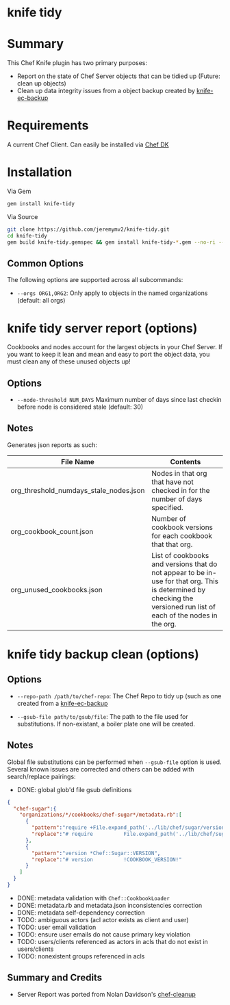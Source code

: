 # knife tidy

# Summary

This Chef Knife plugin has two primary purposes:
 * Report on the state of Chef Server objects that can be tidied up (Future: clean up objects)
 * Clean up data integrity issues from a object backup created by [knife-ec-backup](https://github.com/chef/knife-ec-backup)

# Requirements

A current Chef Client. Can easily be installed via [Chef DK](https://github.com/chef/chef-dk#installation)

# Installation

Via Gem
```bash
gem install knife-tidy
```

Via Source
```bash
git clone https://github.com/jeremymv2/knife-tidy.git
cd knife-tidy
gem build knife-tidy.gemspec && gem install knife-tidy-*.gem --no-ri --no-rdoc
```

## Common Options

The following options are supported across all subcommands:

  * `--orgs ORG1,ORG2`:
    Only apply to objects in the named organizations (default: all orgs)

# knife tidy server report (options)

Cookbooks and nodes account for the largest objects in your Chef Server.
If you want to keep it lean and mean and easy to port the object data, you must
clean any of these unused objects up!

## Options

  * `--node-threshold NUM_DAYS`
    Maximum number of days since last checkin before node is considered stale (default: 30)

## Notes
  Generates json reports as such:

File Name | Contents
--- | ---
org_threshold_numdays_stale_nodes.json | Nodes in that org that have not checked in for the number of days specified.
org_cookbook_count.json | Number of cookbook versions for each cookbook that that org.
org_unused_cookbooks.json | List of cookbooks and versions that do not appear to be in-use for that org. This is determined by checking the versioned run list of each of the nodes in the org.

# knife tidy backup clean (options)

## Options

  * `--repo-path /path/to/chef-repo`:
    The Chef Repo to tidy up (such as one created from a [knife-ec-backup](https://github.com/chef/knife-ec-backup)

  * `--gsub-file path/to/gsub/file`:
    The path to the file used for substitutions. If non-existant, a boiler plate one will be created.

## Notes

  Global file substitutions can be performed when `--gsub-file` option is used. Several known issues are corrected
  and others can be added with search/replace pairings:

  * DONE: global glob'd file gsub definitions

```json
{
  "chef-sugar":{
    "organizations/*/cookbooks/chef-sugar*/metadata.rb":[
      {
        "pattern":"require +File.expand_path('../lib/chef/sugar/version', __FILE__)",
        "replace":"# require          File.expand_path('../lib/chef/sugar/version', __FILE__)"
      },
      {
        "pattern":"version *Chef::Sugar::VERSION",
        "replace":"# version          !COOKBOOK_VERSION!"
      }
    ]
  }
}
```

  * DONE: metadata validation with `Chef::CookbookLoader`
  * DONE: metadata.rb and metadata.json inconsistencies correction
  * DONE: metadata self-dependency correction
  * TODO: ambiguous actors (acl actor exists as client and user)
  * TODO: user email validation
  * TODO: ensure user emails do not cause primary key violation
  * TODO: users/clients referenced as actors in acls that do not exist in users/clients
  * TODO: nonexistent groups referenced in acls

## Summary and Credits

  * Server Report was ported from Nolan Davidson's [chef-cleanup](https://github.com/nsdavidson/chef-cleanup)
